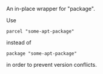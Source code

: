 An in-place wrapper for "package".

Use

    parcel "some-apt-package"

instead of

    package "some-apt-package"

in order to prevent version conflicts.
